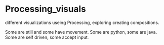 # Processing_visuals

different visualizations useing Processing, exploring creating compositions.

Some are still and some have movement.
Some are python, some are java.
Some are self driven, some accept input.
